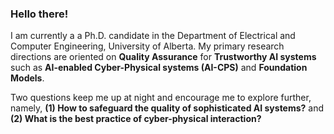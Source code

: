 ### Hello there!

I am currently a a Ph.D. candidate in the Department of Electrical and Computer Engineering, University of Alberta. 
My primary research directions are oriented on **Quality Assurance** for **Trustworthy AI systems** such as **AI-enabled Cyber-Physical systems (AI-CPS)** and **Foundation Models**.

Two questions keep me up at night and encourage me to explore further, namely, **(1) How to safeguard the quality of sophisticated AI systems?** and **(2) What is the best practice of cyber-physical interaction?**
